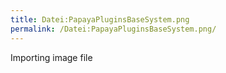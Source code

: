 ```yaml
---
title: Datei:PapayaPluginsBaseSystem.png
permalink: /Datei:PapayaPluginsBaseSystem.png/
---
```


Importing image file